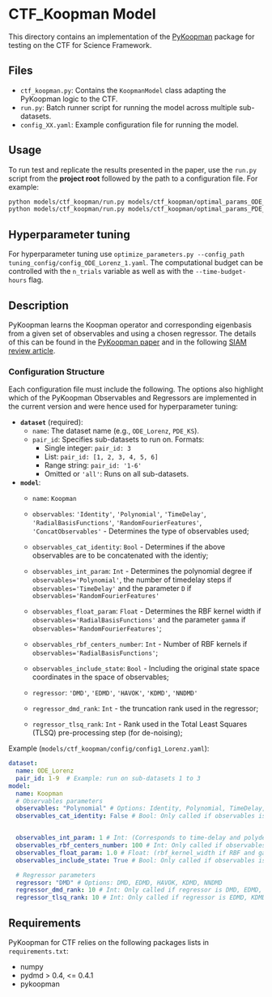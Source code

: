 # CTF_Koopman Model

This directory contains an implementation of the [PyKoopman](https://github.com/dynamicslab/pykoopman) package for testing on the CTF for Science Framework.

## Files
- `ctf_koopman.py`: Contains the `KoopmanModel` class adapting the PyKoopman logic to the CTF.
- `run.py`: Batch runner script for running the model across multiple sub-datasets.
- `config_XX.yaml`: Example configuration file for running the model.

## Usage

To run test and replicate the results presented in the paper, use the `run.py` script from the **project root** followed by the path to a configuration file. For example:

```bash
python models/ctf_koopman/run.py models/ctf_koopman/optimal_params_ODE_Lorenz_1.yaml
python models/ctf_koopman/run.py models/ctf_koopman/optimal_params_PDE_KS_1.yaml
```

## Hyperparameter tuning

For hyperparameter tuning use `optimize_parameters.py --config_path tuning_config/config_ODE_Lorenz_1.yaml`. The computational budget can be controlled with the `n_trials` variable as well as with the `--time-budget-hours` flag.

## Description

PyKoopman learns the Koopman operator and corresponding eigenbasis from a given set of observables and using a chosen regressor. The details of this can be found in the [PyKoopman paper](https://doi.org/10.21105/joss.05881) and in the following [SIAM review article](https://doi.org/10.1137/21M1401243).

### Configuration Structure

Each configuration file must include the following. The options also highlight which of the PyKoopman Observables and Regressors are implemented in the current version and were hence used for hyperparameter tuning:
- **`dataset`** (required):
  - `name`: The dataset name (e.g., `ODE_Lorenz`, `PDE_KS`).
  - `pair_id`: Specifies sub-datasets to run on. Formats:
    - Single integer: `pair_id: 3`
    - List: `pair_id: [1, 2, 3, 4, 5, 6]`
    - Range string: `pair_id: '1-6'`
    - Omitted or `'all'`: Runs on all sub-datasets.
- **`model`**:
  - `name`: `Koopman`
  - `observables`: `'Identity'`, `'Polynomial'`, `'TimeDelay'`, `'RadialBasisFunctions'`, `'RandomFourierFeatures'`, `'ConcatObservables'` - Determines the type of observables used;
  - `observables_cat_identity`: `Bool` - Determines if the above observables are to be concatenated with the identiy;
  - `observables_int_param`: `Int` - Determines the polynomial degree if `observables='Polynomial'`, the number of timedelay steps if `observables='TimeDelay'` and the parameter `D` if `observables='RandomFourierFeatures'`
  - `observables_float_param`: `Float` - Determines the RBF kernel width if `observables='RadialBasisFunctions'` and the parameter `gamma` if `observables='RandomFourierFeatures'`;
  - `observables_rbf_centers_number`: `Int` - Number of RBF kernels if `observables='RadialBasisFunctions'`;
  - `observables_include_state`: `Bool` - Including the original state space coordinates in the space of observables;
  
  - `regressor`: `'DMD'`, `'EDMD'`, `'HAVOK'`, `'KDMD'`, `'NNDMD'`
  - `regressor_dmd_rank`: `Int` - the truncation rank used in the regressor;
  - `regressor_tlsq_rank`: `Int` - Rank used in the Total Least Squares (TLSQ) pre-processing step (for de-noising);

Example (`models/ctf_koopman/config/config1_Lorenz.yaml`):
```yaml
dataset:
  name: ODE_Lorenz
  pair_id: 1-9  # Example: run on sub-datasets 1 to 3
model:
  name: Koopman
  # Observables parameters
  observables: "Polynomial" # Options: Identity, Polynomial, TimeDelay, RadialBasisFunctions, RandomFourierFeatures, ConcatObservables
  observables_cat_identity: False # Bool: Only called if observables is not Identity


  observables_int_param: 1 # Int: (Corresponds to time-delay and polydegree and D, RFF) Only called if observables is TimeDelay
  observables_rbf_centers_number: 100 # Int: Only called if observables is RadialBasisFunctions
  observables_float_param: 1.0 # Float: (rbf_kernel_width if RBF and gamma if RFF) Only called if observables is RadialBasisFunctions
  observables_include_state: True # Bool: Only called if observables is RandomFourierFeatures

  # Regressor parameters
  regressor: "DMD" # Options: DMD, EDMD, HAVOK, KDMD, NNDMD
  regressor_dmd_rank: 10 # Int: Only called if regressor is DMD, EDMD, HAVOK, KDMD
  regressor_tlsq_rank: 10 # Int: Only called if regressor is EDMD, KDMD
```

## Requirements

PyKoopman for CTF relies on the following packages lists in `requirements.txt`:
- numpy
- pydmd > 0.4, <= 0.4.1
- pykoopman